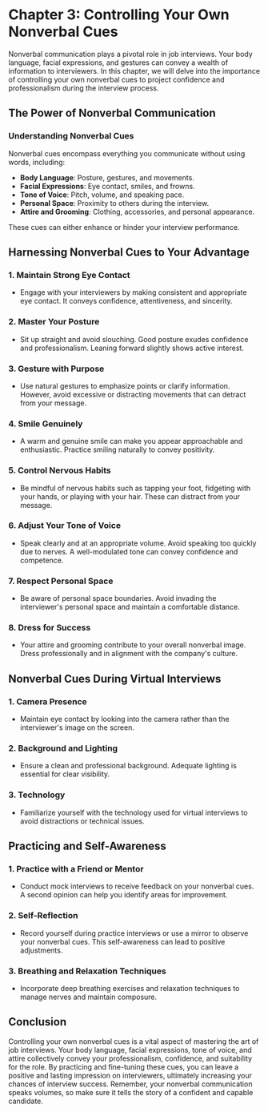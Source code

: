 Chapter 3: Controlling Your Own Nonverbal Cues
==============================================

Nonverbal communication plays a pivotal role in job interviews. Your body language, facial expressions, and gestures can convey a wealth of information to interviewers. In this chapter, we will delve into the importance of controlling your own nonverbal cues to project confidence and professionalism during the interview process.

The Power of Nonverbal Communication
------------------------------------

### Understanding Nonverbal Cues

Nonverbal cues encompass everything you communicate without using words, including:

* **Body Language**: Posture, gestures, and movements.
* **Facial Expressions**: Eye contact, smiles, and frowns.
* **Tone of Voice**: Pitch, volume, and speaking pace.
* **Personal Space**: Proximity to others during the interview.
* **Attire and Grooming**: Clothing, accessories, and personal appearance.

These cues can either enhance or hinder your interview performance.

Harnessing Nonverbal Cues to Your Advantage
-------------------------------------------

### 1. **Maintain Strong Eye Contact**

* Engage with your interviewers by making consistent and appropriate eye contact. It conveys confidence, attentiveness, and sincerity.

### 2. **Master Your Posture**

* Sit up straight and avoid slouching. Good posture exudes confidence and professionalism. Leaning forward slightly shows active interest.

### 3. **Gesture with Purpose**

* Use natural gestures to emphasize points or clarify information. However, avoid excessive or distracting movements that can detract from your message.

### 4. **Smile Genuinely**

* A warm and genuine smile can make you appear approachable and enthusiastic. Practice smiling naturally to convey positivity.

### 5. **Control Nervous Habits**

* Be mindful of nervous habits such as tapping your foot, fidgeting with your hands, or playing with your hair. These can distract from your message.

### 6. **Adjust Your Tone of Voice**

* Speak clearly and at an appropriate volume. Avoid speaking too quickly due to nerves. A well-modulated tone can convey confidence and competence.

### 7. **Respect Personal Space**

* Be aware of personal space boundaries. Avoid invading the interviewer's personal space and maintain a comfortable distance.

### 8. **Dress for Success**

* Your attire and grooming contribute to your overall nonverbal image. Dress professionally and in alignment with the company's culture.

Nonverbal Cues During Virtual Interviews
----------------------------------------

### 1. **Camera Presence**

* Maintain eye contact by looking into the camera rather than the interviewer's image on the screen.

### 2. **Background and Lighting**

* Ensure a clean and professional background. Adequate lighting is essential for clear visibility.

### 3. **Technology**

* Familiarize yourself with the technology used for virtual interviews to avoid distractions or technical issues.

Practicing and Self-Awareness
-----------------------------

### 1. **Practice with a Friend or Mentor**

* Conduct mock interviews to receive feedback on your nonverbal cues. A second opinion can help you identify areas for improvement.

### 2. **Self-Reflection**

* Record yourself during practice interviews or use a mirror to observe your nonverbal cues. This self-awareness can lead to positive adjustments.

### 3. **Breathing and Relaxation Techniques**

* Incorporate deep breathing exercises and relaxation techniques to manage nerves and maintain composure.

Conclusion
----------

Controlling your own nonverbal cues is a vital aspect of mastering the art of job interviews. Your body language, facial expressions, tone of voice, and attire collectively convey your professionalism, confidence, and suitability for the role. By practicing and fine-tuning these cues, you can leave a positive and lasting impression on interviewers, ultimately increasing your chances of interview success. Remember, your nonverbal communication speaks volumes, so make sure it tells the story of a confident and capable candidate.
